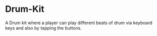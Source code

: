 # Drum-Kit
 A Drum kit where a player can play different beats of drum via keyboard keys and also by tapping the buttons.
